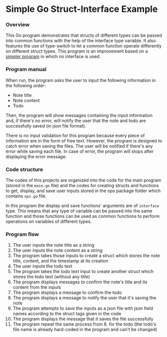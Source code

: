 # Simple Go Struct-Interface Example

### Overview
This Go program demonstrates that structs of different types can be passed into common functions with the help of the interface type variable. It also features the use of type-switch to let a common function operate differently on different struct types. This program is an improvement based on a [simpler program](https://github.com/pkx8326/simple_go_json_note-taking) in which no interface is used.

### Program manual
When run, the program asks the user to input the following information in the following order:

- Note title
- Note content
- Todo

Then, the program will show messages containing the input information and, if there's no error, will notify the user that the note and todo are successfully saved (in json file format).

There is no input validation for this program because every piece of information are in the form of free text. However, the program is designed to catch error when saving the files. The user will be notified if there's any error while saving each file. In case of error, the program will stops after displaying the error message.

### Code structure
 The codes of this projects are organized into the code for the main program (stored in the ```main.go``` file) and the codes for creating structs and functions to get, display, and save user inputs stored in the ops package folder which contains ```ops.go``` file.

In this program the display and save functions' arguments are of ```interface``` type. This means that any type of variable can be passed into the same function and those functions can be used as common functions to perform operations on variables of different types.

### Program flow
1. The user inputs the note title as a string
2. The user inputs the note content as a string
3. The program takes those inputs to create a struct which stores the note title, content, and the timestamp at its creation
4. The user inputs the todo text
5. The program takes the todo text input to create another struct which stores the todo text (without any title)
6. The program displays messages to confirm the note's title and its content from the inputs
7. The program displays a message to confirm the todo
8. The program displays a message to notify the user that it's saving the note
9. The program attempts to save the inputs as a json file with json field names according to the struct tags given in the code
10. The program displays the message that it saves the file successfully
11. The program repeat the same process from 8. for the todo (the todo's file name is already hard-coded in the program and can't be changed)
